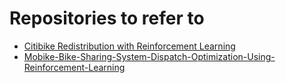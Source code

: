 # Repositories to refer to

- [Citibike Redistribution with Reinforcement Learning](https://github.com/ianxxiao/reinforcement_learning_project)
- [Mobike-Bike-Sharing-System-Dispatch-Optimization-Using-Reinforcement-Learning](https://github.com/lindsaymorgan/Mobike-Bike-Sharing-System-Dispatch-Optimization-Using-Reinforcement-Learning)